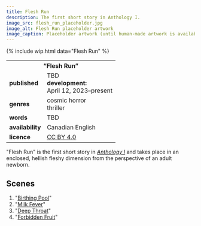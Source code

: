 ```yaml
---
title: Flesh Run
description: The first short story in Anthology I.
image_src: flesh_run_placeholder.jpg
image_alt: Flesh Run placeholder artwork
image_caption: Placeholder artwork (until human-made artwork is available) generated by Schizoid Nightmares on April 14, 2023, using <a href='https://creator.nightcafe.studio/creation/XDlpLMvyjx5a1IoOCV5B' target='_blank'>NightCafe</a> (Stable Diffusion v1.5), licensed under <a href='https://creativecommons.org/publicdomain/zero/1.0/' target='_blank'>CC0 1.0</a>.
---
```


{% include wip.html data="Flesh Run" %}

<div class="table right fixed" markdown=0>
    <table class="small blc infobox">
        <tr><th colspan=2>“Flesh Run”</th></tr>
        <tr><td><b>published</b></td><td>TBD<br><b>development:</b><br>April 12, 2023–present</td></tr>
        <tr><td><b>genres</b></td><td>cosmic horror<br>thriller</td></tr>
        <tr><td><b>words</b></td><td>TBD</td></tr>
        <tr><td><b>availability</b></td><td>Canadian English</td></tr>
        <tr><td><b>licence</b></td><td><a href="https://creativecommons.org/licenses/by/4.0/" target="_blank">CC BY 4.0</a></td></tr>
    </table>
</div>

"Flesh Run" is the first short story in *[Anthology I](/anthology-i/)* and takes place in an enclosed, hellish fleshy dimension from the perspective of an adult newborn.

## Scenes
1. "[Birthing Pool](/anthology-i/flesh-run/birthing-pool/)"
1. "[Milk Fever](/anthology-i/flesh-run/milk-fever/)"
1. "[Deep Throat](/anthology-i/flesh-run/deep-throat/)"
1. "[Forbidden Fruit](/anthology-i/flesh-run/forbidden-fruit/)"